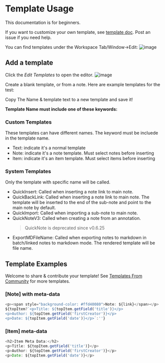 # Template Usage

This documentation is for beginners.

If you want to customize your own template, see [template doc](./TemplateDoc.md). Post an issue if you need help.

You can find templates under the Workspace Tab/Window->Edit:
![image](https://user-images.githubusercontent.com/33902321/169189492-ab27b5ef-d6b2-4e4b-9035-2c11a91d53a1.png)

## Add a template

Click the _Edit Templates_ to open the editor.
![image](https://user-images.githubusercontent.com/33902321/169189605-e450702c-2336-463f-b157-600a198d987c.png)

Create a blank template, or from a note. Here are example templates for the test:

Copy The Name & template text to a new template and save it!

**Template Name must include one of these keywords:**

### Custom Templates

These templates can have different names. The keyword must be incluede in the template name.

- Text: indicate it's a normal template
- Note: indicate it's a note template. Must select notes before inserting
- Item: indicate it's an item template. Must select items before inserting

### System Templates

Only the template with specific name will be called.

- QuickInsert: Called when inserting a note link to main note.
- QuickBackLink: Called when inserting a note link to main note. The template will be inserted to the end of the sub-note and point to the main note by default.
- QuickImport: Called when importing a sub-note to main note.
- QuickNoteV3: Called when creating a note from an annotation.
  > QuickNote is deprecated since v0.6.25
- ExportMDFileName: Called when exporting notes to markdown in batch/linked notes to markdown mode. The rendered template will be file name.

## Template Examples

Welcome to share & contribute your template! See [Templates From Community](https://github.com/windingwind/zotero-better-notes/issues/85) for more templates.

### [Note] with meta-data

```js
<p><span style="background-color: #ffd40080">Note: ${link}</span></p>
${topItem?`<p>Title: ${topItem.getField('title')}</p>
<p>Author: ${topItem.getField('firstCreator')}</p>
<p>Date: ${topItem.getField('date')}</p>`:''}
```

### [Item] meta-data

```js
<h2>Item Meta Data:</h2>
<p>Title: ${topItem.getField('title')}</p>
<p>Author: ${topItem.getField('firstCreator')}</p>
<p>Date: ${topItem.getField('date')}</p>
```
